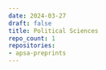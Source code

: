 ```yaml
---
date: 2024-03-27
draft: false
title: Political Sciences
repo_count: 1
repositories:
- apsa-preprints
---
```




